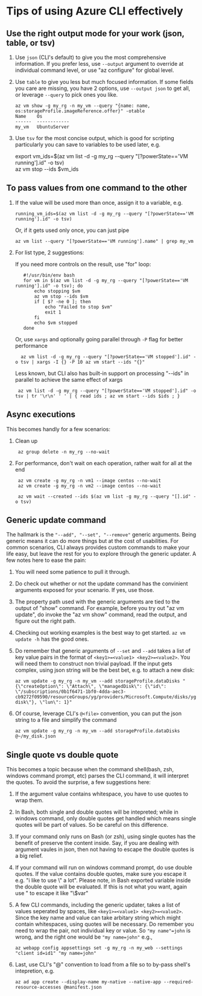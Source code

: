 # Tips of using Azure CLI effectively #

## Use the right output mode for your work (json, table, or tsv) ##
  1. Use `json` (CLI's default) to give you the most comprehensive information. If you prefer less, use `--output` argument to override at individual command level, or use "az configure" for global level.
  2. Use `table` to give you less but much focused information. If some fields you care are missing, you have 2 options, use `--output json` to get all, or leverage `--query` to pick ones you like.
  
         az vm show -g my_rg -n my_vm --query "{name: name, os:storageProfile.imageReference.offer}" -otable
         Name    Os
         ------  ------------
         my_vm   UbuntuServer
         
  3. Use `tsv` for the most concise output, which is good for scripting particularly you can save to variables to be used later, e.g.
        
        export vm_ids=$(az vm list -d -g my_rg --query "[?powerState=='VM running'].id" -o tsv)  
        az vm stop --ids $vm_ids
        
## To pass values from one command to the other ##
  1. If the value will be used more than once, assign it to a variable, e.g.
       
         running_vm_ids=$(az vm list -d -g my_rg --query "[?powerState=='VM running'].id" -o tsv)
       
     Or, if it gets used only once, you can just pipe

         az vm list --query "[?powerState=='VM running'].name" | grep my_vm

  2. For list type, 2 suggestions:

       If you need more controls on the result, use "for" loop:
       
            #!/usr/bin/env bash
            for vm in $(az vm list -d -g my_rg --query "[?powerState=='VM running'].id" -o tsv); do
                echo stopping $vm
                az vm stop --ids $vm
                if [ $? -ne 0 ]; then
                    echo "Failed to stop $vm"
                    exit 1
                fi
                echo $vm stopped
            done
        
       Or, use `xargs` and optionally going parallel through `-P` flag for better performance

           az vm list -d -g my_rg --query "[?powerState=='VM stopped'].id" -o tsv | xargs -I {} -P 10 az vm start --ids "{}"

       Less known, but CLI also has built-in support on processing "--ids" in parallel to achieve the same effect of xargs

          az vm list -d -g my_rg --query "[?powerState=='VM stopped'].id" -o tsv | tr '\r\n' ' ' | { read ids ; az vm start --ids $ids ; }

## Async executions ##
  This becomes handly for a few scenarios:
  1. Clean up

          az group delete -n my_rg --no-wait

  2. For performance, don't wait on each operation, rather wait for all at the end
      
          az vm create -g my_rg -n vm1 --image centos --no-wait
          az vm create -g my_rg -n vm2 --image centos --no-wait
           
          az vm wait --created --ids $(az vm list -g my_rg --query "[].id" -o tsv)

## Generic update command ##
  The hallmark is the `"--add", "--set", "--remove"` generic arguments. Being generic means it can do more things but at the cost of usabilities. For common scenarios, CLI always provides custom commands to make your life easy, but leave the rest for you to explore through the generic updater. A few notes here to ease the pain:

  1. You will need some patience to pull it through.
  2. Do check out whether or not the update command has the convinient arguments exposed for your scenario. If yes, use those.
  3. The property path used with the generic arguments are tied to the output of "show" command. For example, before you try out "az vm update", do invoke the "az vm show" command, read the output, and figure out the right path.
  4. Checking out working examples is the best way to get started. `az vm update -h` has the good ones.
  5. Do remember that generic arguments of `--set` and `--add` takes a list of key value pairs in the format of `<key1>=<value1> <key2>=<value2>`. You will need them to construct non trivial payload. If the input gets complex, using json string will be the best bet, e.g. to attach a new disk:

         az vm update -g my_rg -n my_vm --add storageProfile.dataDisks "{\"createOption\": \"Attach\", \"managedDisk\": {\"id\": \"/subscriptions/0b1f6471-1bf0-4dda-aec3-cb9272f09590/resourceGroups/yg/providers/Microsoft.Compute/disks/yg-disk\"}, \"lun\": 1}"

  6. Of course, leverage CLI's `@<file>` convention, you can put the json string to a file and simplify the command

         az vm update -g my_rg -n my_vm --add storageProfile.dataDisks @~/my_disk.json

## Single quote vs double quote ##
  This becomes a topic because when the command shell(bash, zsh, windows command prompt, etc) parses the CLI command, it will interpret the quotes. To avoid the surprise, a few suggestions here:
  1. If the argument value contains whitespace, you have to use quotes to wrap them.
  2. In Bash, both single and double quotes will be intepreted; while in windows command, only double quotes get handled which means single quotes will be part of values. So be careful on this difference.
  3. If your command only runs on Bash (or zsh), using single quotes has the benefit of preserve the content inside. Say, if you are dealing with argument vaules in json, then not having to escape the double quotes is a big relief.
  4. If your command will run on windows command prompt, do use double quotes. If the value contains double quotes, make sure you escape it e.g. "i like to use \\" a lot". Please note, in Bash exported variable inside the double quote will be evaluated. If this is not what you want, again use \" to escape it like "\\$var"
  5. A few CLI commands, including the generic updater, takes a list of values seperated by spaces, like `<key1>=<value1> <key2>=<value2>`. Since the key name and value can take arbitary string which might contain whitespaces, using quotes will be necessary. Do remember you need to wrap the pair, not individual key or value. So `"my name"=john` is wrong, and the right one would be `"my name=john"` e.g.,

         az webapp config appsettings set -g my_rg -n my_web --settings "client id=id1" "my name=john"
  6. Last, use CLI's "@<fiile>" convention to load from a file so to by-pass shell's intepretion, e.g.

         az ad app create --display-name my-native --native-app --required-resource-accesses @manifest.json
